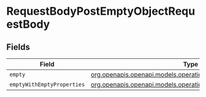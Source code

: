 # RequestBodyPostEmptyObjectRequestBody


## Fields

| Field                                                                                                                  | Type                                                                                                                   | Required                                                                                                               | Description                                                                                                            |
| ---------------------------------------------------------------------------------------------------------------------- | ---------------------------------------------------------------------------------------------------------------------- | ---------------------------------------------------------------------------------------------------------------------- | ---------------------------------------------------------------------------------------------------------------------- |
| `empty`                                                                                                                | [org.openapis.openapi.models.operations.Empty](../../models/operations/Empty.md)                                       | :heavy_minus_sign:                                                                                                     | N/A                                                                                                                    |
| `emptyWithEmptyProperties`                                                                                             | [org.openapis.openapi.models.operations.EmptyWithEmptyProperties](../../models/operations/EmptyWithEmptyProperties.md) | :heavy_minus_sign:                                                                                                     | N/A                                                                                                                    |